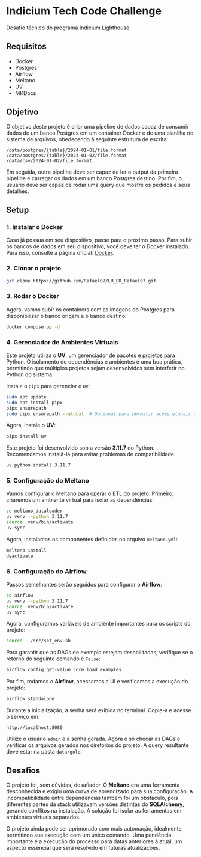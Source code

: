 # Indicium Tech Code Challenge

Desafio técnico do programa Indicium Lighthouse.

## Requisitos

- Docker
- Postgres
- Airflow
- Meltano
- UV
- MKDocs

## Objetivo

O objetivo deste projeto é criar uma pipeline de dados capaz de consumir dados de um banco Postgres em um container Docker e de uma planilha no sistema de arquivos, obedecendo à seguinte estrutura de escrita:

```
/data/postgres/{table}/2024-01-01/file.format
/data/postgres/{table}/2024-01-02/file.format
/data/csv/2024-01-02/file.format
```

Em seguida, outra pipeline deve ser capaz de ler o output da primeira pipeline e carregar os dados em um banco Postgres destino. Por fim, o usuário deve ser capaz de rodar uma query que mostre os pedidos e seus detalhes.

## Setup

### 1. Instalar o Docker

Caso já possua em seu dispositivo, passe para o próximo passo.
Para subir os bancos de dados em seu dispositivo, você deve ter o Docker instalado. Para isso, consulte a página oficial: [Docker](https://www.docker.com/).

### 2. Clonar o projeto

```bash
git clone https://github.com/Rafael07/LH_ED_Rafael07.git
```

### 3. Rodar o Docker

Agora, vamos subir os containers com as imagens do Postgres para disponibilizar o banco origem e o banco destino:

```bash
docker compose up -d
```

### 4. Gerenciador de Ambientes Virtuais

Este projeto utiliza o **UV**, um gerenciador de pacotes e projetos para Python. O isolamento de dependências e ambientes é uma boa prática, permitindo que múltiplos projetos sejam desenvolvidos sem interferir no Python do sistema.

Instale o `pipx` para gerenciar o `UV`:

```bash
sudo apt update
sudo apt install pipx
pipx ensurepath
sudo pipx ensurepath --global  # Opcional para permitir ações globais do pipx
```

Agora, instale o **UV**:

```bash
pipx install uv
```

Este projeto foi desenvolvido sob a versão **3.11.7** do Python. Recomendamos instalá-la para evitar problemas de compatibilidade:

```bash
uv python install 3.11.7
```

### 5. Configuração do Meltano

Vamos configurar o Meltano para operar o ETL do projeto. Primeiro, criaremos um ambiente virtual para isolar as dependências:

```bash
cd meltano_dataloader
uv venv --python 3.11.7
source .venv/bin/activate
uv sync
```

Agora, instalamos os componentes definidos no arquivo `meltano.yml`:

```bash
meltano install
deactivate
```

### 6. Configuração do Airflow

Passos semelhantes serão seguidos para configurar o **Airflow**:

```bash
cd airflow
uv venv --python 3.11.7
source .venv/bin/activate
uv sync
```

Agora, configuramos variáveis de ambiente importantes para os scripts do projeto:

```bash
source ../src/set_env.sh
```

Para garantir que as DAGs de exemplo estejam desabilitadas, verifique se o retorno do seguinte comando é `False`:

```bash
airflow config get-value core load_examples
```

Por fim, rodamos o **Airflow**, acessamos a UI e verificamos a execução do projeto:

```bash
airflow standalone
```

Durante a inicialização, a senha será exibida no terminal. Copie-a e acesse o serviço em:

```
http://localhost:8080
```

Utilize o usuário `admin` e a senha gerada. Agora é só checar as DAGs e verificar os arquivos gerados nos diretórios do projeto. A query resultante deve estar na pasta `data/gold`.

## Desafios

O projeto foi, sem dúvidas, desafiador. O **Meltano** era uma ferramenta desconhecida e exigiu uma curva de aprendizado para sua configuração. A incompatibilidade entre dependências também foi um obstáculo, pois diferentes partes da stack utilizavam versões distintas do **SQLAlchemy**, gerando conflitos na instalação. A solução foi isolar as ferramentas em ambientes virtuais separados.

O projeto ainda pode ser aprimorado com mais automação, idealmente permitindo sua execução com um único comando. Uma pendência importante é a execução do processo para datas anteriores à atual, um aspecto essencial que será resolvido em futuras atualizações.

